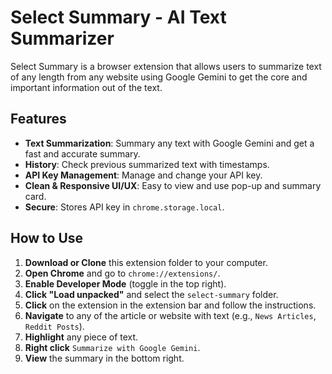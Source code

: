 # Select Summary - AI Text Summarizer

Select Summary is a browser extension that allows users to summarize text of any length from any website using Google Gemini to get the core and important information out of the text. 

## Features
- **Text Summarization**: Summary any text with Google Gemini and get a fast and accurate summary.
- **History**: Check previous summarized text with timestamps.
- **API Key Management**: Manage and change your API key.
- **Clean & Responsive UI/UX**: Easy to view and use pop-up and summary card.
- **Secure**: Stores API key in `chrome.storage.local`.

## How to Use
1. **Download or Clone** this extension folder to your computer.
2. **Open Chrome** and go to `chrome://extensions/`.
3. **Enable Developer Mode** (toggle in the top right).
4. **Click "Load unpacked"** and select the `select-summary` folder.
5. **Click** on the extension in the extension bar and follow the instructions.
6. **Navigate** to any of the article or website with text (e.g., `News Articles`, `Reddit Posts`).
7. **Highlight** any piece of text.
8. **Right click** `Summarize with Google Gemini`.
9. **View** the summary in the bottom right.
